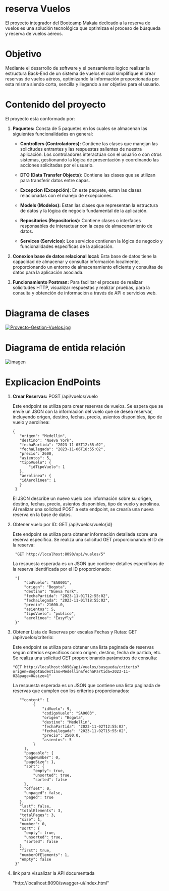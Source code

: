 

# reserva Vuelos
El proyecto integrador del Bootcamp Makaia dedicado a la reserva de vuelos es una solución tecnológica que optimizaa el proceso de búsqueda y reserva de vuelos aéreos.

# Objetivo

Mediante el desarrollo de software y el pensamiento logico realizar la estructura Back-End de un sistema de vuelos el cual simplifique el crear reservas de vuelos aéreos, optimizando la información 
proporcionada por esta misma siendo corta, sencilla y llegando a ser objetiva para el usuario.

# Contenido del proyecto

El proyecto esta conformado por:

  1. **Paquetes:** Consta de 5 paquetes en los cuales se almacenan las siguientes funcionalidades en general:
    
      - **Controllers (Controladores):** Contiene las clases que manejan las solicitudes entrantes y las respuestas salientes de nuestra aplicación. Los controladores interactúan con el usuario o con otros sistemas, gestionando la lógica de presentación y coordinando las acciones solicitadas por el usuario.
        
      - **DTO (Data Transfer Objects):** Contiene las clases que se utilizan para transferir datos entre capas.
        
      - **Excepcion (Excepción):** En este paquete, estan las clases relacionadas con el manejo de excepciones.

      - **Models (Modelos):** Estan las clases que representan la estructura de datos y la lógica de negocio fundamental de la aplicación.
    
      - **Repositories (Repositorios):** Contiene clases o interfaces responsables de interactuar con la capa de almacenamiento de datos.
    
      - **Services (Servicios):** Los servicios contienen la lógica de negocio y funcionalidades específicas de la aplicación.
    

  2. **Conexion base de datos relacional local:** Esta base de datos tiene la capacidad de almacenar y consultar información localmente, proporcionando un entorno de almacenamiento eficiente y consultas de datos para la aplicación asociada.
  
  3. **Funcionamiento Postman:** Para facilitar el proceso de realizar solicitudes HTTP, visualizar respuestas y realizar pruebas, para la consulta y obtención de información a través de API o servicios web.

# Diagrama de clases

[![Proyecto-Gestion-Vuelos.jpg](https://i.postimg.cc/3JfGhwHw/Proyecto-Gestion-Vuelos.jpg)](https://postimg.cc/F7czgNzt)

# Diagrama de entida relación

![imagen](https://github.com/JuanPabloQB1990/reservaVuelos/assets/118224188/c328d418-8a88-4610-b81e-8a384b2a1c7b)

# Explicacion EndPoints

1. **Crear Reservas:** POST /api/vuelos/vuelo

   Este endpoint se utiliza para crear reservas de vuelos. Se espera que se envíe un JSON con la información del vuelo que se desea reservar, incluyendo origen, destino, fechas, precio, asientos disponibles, tipo de vuelo y aerolínea:


       {
          "origen": "Medellin",
          "destino": "Nueva York",
          "fechaPartida": "2023-11-05T12:55:02",
          "fechaLlegada": "2023-11-06T18:55:02",
          "precio": 2600,
          "asientos": 5,
          "tipoVuelo": {
              "idTipoVuelo": 1
          },
          "aerolinea": {
          "idAerolinea": 1
          }
        }


    El JSON describe un nuevo vuelo con información sobre su origen, destino, fechas, precio, asientos disponibles, tipo de vuelo y aerolínea. Al realizar una solicitud POST a este endpoint, se crearía una nueva reserva en la base de datos.

2. Obtener vuelo por ID: GET /api/vuelos/vuelo{id}
   
   Este endpoint se utiliza para obtener información detallada sobre una reserva específica. Se realiza una solicitud GET proporcionando el ID de la reserva:

        "GET http://localhost:8090/api/vuelos/5"
   
   La respuesta esperada es un JSON que contiene detalles específicos de la reserva identificada por el ID proporcionado:

        "{
            "codVuelo": "EA0001",
            "origen": "Bogota",
            "destino": "Nueva York",
            "fechaPartida": "2023-11-01T12:55:02",
            "fechaLlegada": "2023-11-01T18:55:02",
            "precio": 21600.0,
            "asientos": 5,
            "tipoVuelo": "publico",
            "aerolinea": "Easyfly"
        }"

   
4. Obtener Lista de Reservas por escalas Fechas y Rutas: GET /api/vuelos/criterio:

   Este endpoint se utiliza para obtener una lista paginada de reservas según criterios específicos como origen, destino, fecha de partida, etc. Se realiza una solicitud GET proporcionando parámetros de consulta:

       "GET http://localhost:8090/api/vuelos/busqueda/criterio?origen=Bogota&destino=Medellin&fechaPartida=2023-11-02&page=0&size=1"

    La respuesta esperada es un JSON que contiene una lista paginada de reservas que cumplen con los criterios proporcionados:

          ""content": [
                {
                    "idVuelo": 9,
                    "codigoVuelo": "SA0003",
                    "origen": "Bogota",
                    "destino": "Medellin",
                    "fechaPartida": "2023-11-02T12:55:02",
                    "fechaLlegada": "2023-11-02T15:55:02",
                    "precio": 2500.0,
                    "asientos": 5
                }
            ],
            "pageable": {
            "pageNumber": 0,
            "pageSize": 1,
            "sort": {
                "empty": true,
                "unsorted": true,
                "sorted": false
            },
            "offset": 0,
            "unpaged": false,
            "paged": true
          },
          "last": false,
          "totalElements": 3,
          "totalPages": 3,
          "size": 1,
          "number": 0,
          "sort": {
            "empty": true,
            "unsorted": true,
            "sorted": false
          },
          "first": true,
          "numberOfElements": 1,
          "empty": false
        }"

5. link para visualizar la API documentada
   
   "http://localhost:8090/swagger-ui/index.html"

